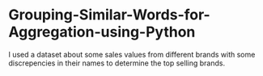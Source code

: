 # Grouping-Similar-Words-for-Aggregation-using-Python
I used a dataset about some sales values from different brands with some discrepencies in their names to determine the top selling brands.
